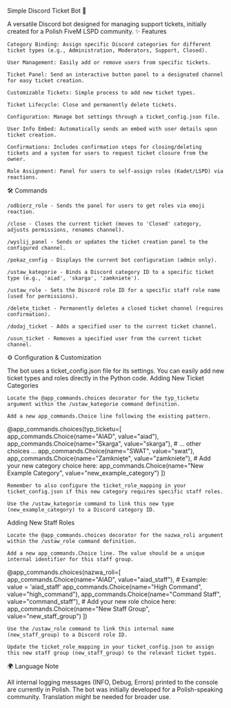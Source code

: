 Simple Discord Ticket Bot 🎫

A versatile Discord bot designed for managing support tickets, initially created for a Polish FiveM LSPD community.
✨ Features

    Category Binding: Assign specific Discord categories for different ticket types (e.g., Administration, Moderators, Support, Closed).

    User Management: Easily add or remove users from specific tickets.

    Ticket Panel: Send an interactive button panel to a designated channel for easy ticket creation.

    Customizable Tickets: Simple process to add new ticket types.

    Ticket Lifecycle: Close and permanently delete tickets.

    Configuration: Manage bot settings through a ticket_config.json file.

    User Info Embed: Automatically sends an embed with user details upon ticket creation.

    Confirmations: Includes confirmation steps for closing/deleting tickets and a system for users to request ticket closure from the owner.

    Role Assignment: Panel for users to self-assign roles (Kadet/LSPD) via reactions.

🛠️ Commands

    /odbierz_role - Sends the panel for users to get roles via emoji reaction.

    /close - Closes the current ticket (moves to 'Closed' category, adjusts permissions, renames channel).

    /wyslij_panel - Sends or updates the ticket creation panel to the configured channel.

    /pokaz_config - Displays the current bot configuration (admin only).

    /ustaw_kategorie - Binds a Discord category ID to a specific ticket type (e.g., 'aiad', 'skarga', 'zamkniete').

    /ustaw_role - Sets the Discord role ID for a specific staff role name (used for permissions).

    /delete_ticket - Permanently deletes a closed ticket channel (requires confirmation).

    /dodaj_ticket - Adds a specified user to the current ticket channel.

    /usun_ticket - Removes a specified user from the current ticket channel.

⚙️ Configuration & Customization

The bot uses a ticket_config.json file for its settings. You can easily add new ticket types and roles directly in the Python code.
Adding New Ticket Categories

    Locate the @app_commands.choices decorator for the typ_ticketu argument within the /ustaw_kategorie command definition.

    Add a new app_commands.Choice line following the existing pattern.

@app_commands.choices(typ_ticketu=[
    app_commands.Choice(name="AIAD", value="aiad"),
    app_commands.Choice(name="Skarga", value="skarga"),
    # ... other choices ...
    app_commands.Choice(name="SWAT", value="swat"),
    app_commands.Choice(name="Zamknięte", value="zamkniete"),
    # Add your new category choice here:
    app_commands.Choice(name="New Example Category", value="new_example_category")
])

    Remember to also configure the ticket_role_mapping in your ticket_config.json if this new category requires specific staff roles.

    Use the /ustaw_kategorie command to link this new type (new_example_category) to a Discord category ID.

Adding New Staff Roles

    Locate the @app_commands.choices decorator for the nazwa_roli argument within the /ustaw_role command definition.

    Add a new app_commands.Choice line. The value should be a unique internal identifier for this staff group.

@app_commands.choices(nazwa_roli=[
    app_commands.Choice(name="AIAD", value="aiad_staff"), # Example: value = 'aiad_staff'
    app_commands.Choice(name="High Command", value="high_command"),
    app_commands.Choice(name="Command Staff", value="command_staff"),
    # Add your new role choice here:
    app_commands.Choice(name="New Staff Group", value="new_staff_group")
])

    Use the /ustaw_role command to link this internal name (new_staff_group) to a Discord role ID.

    Update the ticket_role_mapping in your ticket_config.json to assign this new staff group (new_staff_group) to the relevant ticket types.

🌍 Language Note

All internal logging messages (INFO, Debug, Errors) printed to the console are currently in Polish. The bot was initially developed for a Polish-speaking community. Translation might be needed for broader use.
